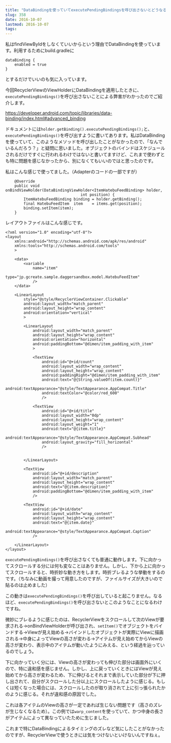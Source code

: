 ```yaml
---
title: "DataBindingを使っていてexecutePendingBindingsを呼び出さないとどうなるか"
slug: 358
date: 2016-10-07
lastmod: 2016-10-07
tags: 
---
```


私はfindViewByIdをしなくていいからという理由でDataBindingを使っています。利用するためにbuild.gradleに


```
dataBinding {
    enabled = true
}
```

とするだけでいいのも気に入っています。

今回RecyclerViewのViewHolderにDataBindingを適用したときに、`executePendingBindings()`を呼び出さないことによる弊害がわかったのでご紹介します。

<a href="https://developer.android.com/topic/libraries/data-binding/index.html#advanced_binding">https://developer.android.com/topic/libraries/data-binding/index.html#advanced_binding</a>

ドキュメントには`holder.getBinding().executePendingBindings();`と、`executePendingBindings()`を呼び出すように書いてあります。私はDataBindingを使っていて、このようなメソッドを呼び出したことがなかったので、「なんでいるんだろう？」と疑問に思いました。オブジェクトのバインドはスケジュールされるだけですぐに行われるわけではないと書いてますけど、これまで使わずとも特に問題を感じなかったから、別になくてもいいのではと思ったのです。

私はこんな感じで使ってました。（Adapterのコードの一部ですが）


```
    @Override
    public void onBindViewHolder(DataBindingViewHolder<ItemHatebuFeedBinding> holder,
                                 int position) {
        ItemHatebuFeedBinding binding = holder.getBinding();
        final HatebuFeedItem  item    = items.get(position);
        binding.setItem(item);
    }
```

レイアウトファイルはこんな感じです。


```
<?xml version="1.0" encoding="utf-8"?>
<layout
    xmlns:android="http://schemas.android.com/apk/res/android"
    xmlns:tools="http://schemas.android.com/tools"
    >

    <data>
        <variable
            name="item"
            type="jp.gcreate.sample.daggersandbox.model.HatebuFeedItem"
            />
    </data>

    <LinearLayout
        style="@style/RecyclerViewContainer.Clickable"
        android:layout_width="match_parent"
        android:layout_height="wrap_content"
        android:orientation="vertical"
        >

        <LinearLayout
            android:layout_width="match_parent"
            android:layout_height="wrap_content"
            android:orientation="horizontal"
            android:paddingBottom="@dimen/item_padding_with_item"
            >

            <TextView
                android:id="@+id/count"
                android:layout_width="wrap_content"
                android:layout_height="wrap_content"
                android:paddingRight="@dimen/item_padding_with_item"
                android:text="@{String.valueOf(item.count)}"
                android:textAppearance="@style/TextAppearance.AppCompat.Title"
                android:textColor="@color/red_600"
                />

            <TextView
                android:id="@+id/title"
                android:layout_width="0dp"
                android:layout_height="wrap_content"
                android:layout_weight="1"
                android:text="@{item.title}"
                android:textAppearance="@style/TextAppearance.AppCompat.Subhead"
                android:layout_gravity="fill_horizontal"
                />


        </LinearLayout>

        <TextView
            android:id="@+id/description"
            android:layout_width="match_parent"
            android:layout_height="wrap_content"
            android:text="@{item.description}"
            android:paddingBottom="@dimen/item_padding_with_item"
            />

        <TextView
            android:id="@+id/date"
            android:layout_width="wrap_content"
            android:layout_height="wrap_content"
            android:text="@{item.date}"
            android:textAppearance="@style/TextAppearance.AppCompat.Caption"
            />

    </LinearLayout>
</layout>
```

`executePendingBindings()`を呼び出さなくても普通に動作します。下に向かってスクロールする分には何も変なことはありません。しかし、下から上に向かってスクロールすると、時折妙な動き方をします。時折ブレるような挙動をするのです。（ちなみに動画を撮って用意したのですが、ファイルサイズが大きいので貼るのは止めました）

この動きは`executePendingBindings()`を呼び出していると起こりません。なるほど、`executePendingBindings()`を呼び出さないとこのようなことになるわけですね。

微妙にブレるように感じたのは、RecyclerViewをスクロールして次のViewが要求される→onBindViewHolderが呼び出され、`setItem()`でオブジェクトをバインドする→Viewが見え始める→バインドしたオブジェクトが実際にViewに描画される→中身によってViewの高さが変わる→アイテムが見え始めてからViewの高さが変わり、表示中のアイテムが動いたようにみえる、という経過を辿っているのでしょう。

下に向かっていく分には、Viewの高さが変わっても伸びた部分は画面外にいくので、特に違和感を感じません。しかし、上に戻っていくときにはViewが見え始めてから高さが変わるため、下に伸びるとそれまで表示していた部分が下に押し出されて、自分がスクロールした分以上にスクロールしたように感じる。もしくは短くなった場合には、スクロールしたのが取り消されて上に引っ張られたかのように感じる。それが違和感の原因でした。

これは各アイテムのViewの高さが一定であれば生じない問題です（高さのズレが生じなくなるため）。この例では`warp_content`を使っていて、かつ中身の長さがアイテムによって異なっていたために生じました。

これまで特にDataBindingによるタイミングのズレなど気にしたことがなかったのですが、RecyclerViewで使うときには気をつけないといけないんですねぇ。


  